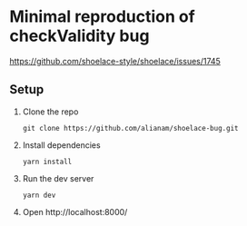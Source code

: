 # Minimal reproduction of checkValidity bug

https://github.com/shoelace-style/shoelace/issues/1745

## Setup

1. Clone the repo
    ```
    git clone https://github.com/alianam/shoelace-bug.git
    ```
2. Install dependencies
    ```
    yarn install
    ```
3. Run the dev server
    ```
    yarn dev
    ```
4. Open http://localhost:8000/
